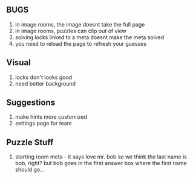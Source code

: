 ## BUGS
1. in image rooms, the image doesnt take the full page
2. in image rooms, puzzles can clip out of view
3. solving locks linked to a meta doesnt make the meta solved
4. you need to reload the page to refresh your guesses

## Visual
1. locks don't looks good
2. need better background

## Suggestions
1. make hints more customized
4. settings page for team

## Puzzle Stuff
1. starting room meta - it says love mr. bob so we think the last name is bob, right? but bob goes in the first answer box where the first name should go...